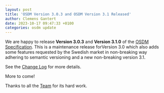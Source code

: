 ```yaml
---
layout: post
title: 'OSDM Version 3.0.3 and OSDM Version 3.1 Released'
author: Clemens Gantert
date: 2023-10-17 09:47:33 +0100
categories: osdm update
---
```


We are happy to release **Version 3.0.3** and **Version 3.1.0** of the
[OSDM Specification](https://osdm.io/spec/). This is a maintenance release
forVersion 3.0 which also adds some features requested by the Swedish market in
non-breaking way adhering to semantic versioning and a new non-breaking version
3.1.

See the
[Change Log](https://github.com/UnionInternationalCheminsdeFer/OSDM/blob/master/specification/v3.1/ChangeLog.md)
for more details.

More to come!

Thanks to all the [Team](https://osdm.io/team/) for its hard work.
